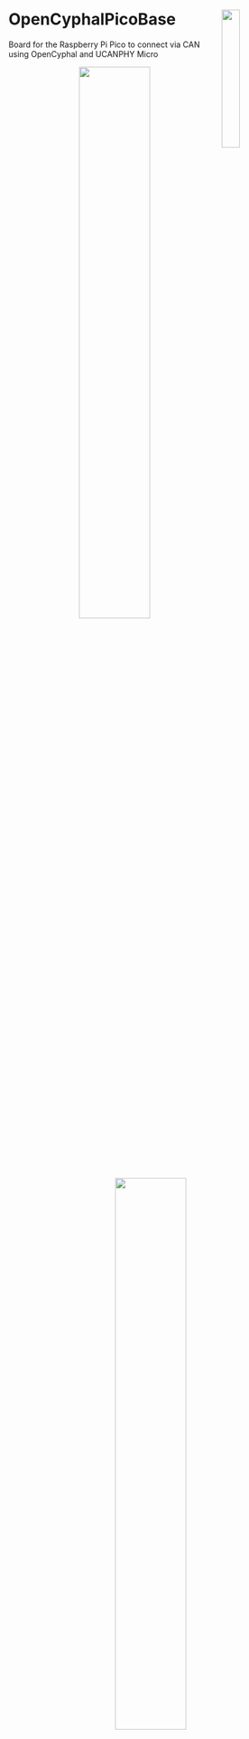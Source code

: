 <a href="https://opencyphal.org/"><img align="right" src="https://raw.githubusercontent.com/107-systems/.github/main/logo/opencyphal.svg" width="25%"></a>
OpenCyphalPicoBase
==================
Board for the Raspberry Pi Pico to connect via CAN using OpenCyphal and UCANPHY Micro

<p align="center">
  <img src="docs/images/OpenCyphalPicoBase_rendering.png" width="50%">
</p>

<p align="center">
  <img src="docs/images/OpenCyphalPicoBase_rendering_back.png" width="50%">
</p>

## Description

The OpenCyphalPicoBase provides the following functions:
* CAN connectivity to a OpenCyphal CAN bus using a Microchip MCP2515 CAN controller ([datasheet](https://ww1.microchip.com/downloads/en/DeviceDoc/MCP2515-Stand-Alone-CAN-Controller-with-SPI-20001801J.pdf))
* Onboard I2C EEPROM to store settings
* measurement of CAN bus voltage using GP26
* onboard temperature measurement using the internal temperature sensor of the Raspberry Pi Pico
* two status LEDs (D4 and D5)
* Raspberry Pi Pico directly mounted on bottom layer
* connectors to several external functions (see list below)

## Firmware
* [OpenCyphalPicoBase-firmware](https://github.com/107-systems/OpenCyphalPicoBase-firmware): This is the default firmware for this board. It enables all basic functions

## Pin Usage

### Raspberry Pi Pico (CN1)

| **Pin** | **Pin Name** | **Signal**    | **Description**                  |
|:-------:|:------------:|:-------------:|:--------------------------------:|
| 1       | GP0          | UART0_TX      | reserved for future use (GNSS)   |
| 2       | GP1          | UART0_RX      | reserved for future use (GNSS)   |
| 3       | GND          | GND           |                                  |
| 4       | GP2          |               |                                  |
| 5       | GP3          |               |                                  |
| 6       | GP4          | I2C0_SDA      | for eeprom and qwiic connector   |
| 7       | GP5          | I2C0_SCL      | for eeprom and qwiic connector   |
| 8       | GND          | GND           |                                  |
| 9       | GP6          | GPI0          | input 0                          |
| 10      | GP7          | GPI1          | input 1                          |
| 11      | GP8          | GPI2          | input 2                          |
| 12      | GP9          | GPI3          | input 3                          |
| 13      | GND          | GND           |                                  |
| 14      | GP10         | GPO0          | output 0                         |
| 15      | GP11         | GPO1          | output 1                         |
| 16      | GP12         | reserved      | Neopixel                         |
| 17      | GP13         | reserved      | radiation detector               |
| 18      | GND          | GND           |                                  |
| 19      | GP14         | SERVO0        | servo 0                          |
| 20      | GP15         | SERVO1        | servo 1                          |
| 21      | GP16         | SPI_MISO      | SPI for MCP2515                  |
| 22      | GP17         | MCP2515_CS    | SPI for MCP2515                  |
| 23      | GND          | GND           |                                  |
| 24      | GP18         | SPI_CLK       | SPI for MCP2515                  |
| 25      | GP19         | SPI_MOSI      | SPI for MCP2515                  |
| 26      | GP20         | MCP2515_INT   | interrupt for MCP2515            |
| 27      | GP21         | STATUS_LED2   | internal status LED 2            |
| 28      | GND          | GND           |                                  |
| 29      | GP22         | STATUS_LED3   | internal status LED 3            |
| 30      | RUN          | RESET         | Reset for Board                  |
| 31      | GP26         | INPUT_VOLTAGE | measure input voltage            |
| 32      | GP27         | ANALOG_INPUT0 | analog input                     |
| 33      | GND          | GND           |                                  |
| 34      | GP28         | ANALOG_INPUT1 | analog input                     |
| 35      | ADC_VREF     |               |                                  |
| 36      | 3V3 (OUT)    | 3V3-rail      | supply voltage for board         |
| 37      | 3V3_EN       |               |                                  |
| 38      | GND          | GND           |                                  |
| 39      | VSYS         |               |                                  |
| 40      | VBUS         | 5V-rail       | supply voltage for board         |

## Pinout

### I2C (CN2)

compatible to the Sparkfun qwiic standard (https://www.sparkfun.com/qwiic). JST SH 1mm 4-pin.

| pin number | signal        |
|:----------:|:-------------:|
| 1          | GND           |
| 2          | +3V3          |
| 3          | I2C_SDA       |
| 4          | I2C_SCL       |

### serial (CN3)

JST SH 1mm 4-pin.

| pin number | signal        |
|:----------:|:-------------:|
| 1          | GND           |
| 2          | +3V3          |
| 3          | SER_TX        |
| 4          | SER_RX        |

### CAN (CN4 and CN5)

UCANPHY Micro connector, according to the UCANPHY_Specification (https://forum.opencyphal.org/t/cyphal-can-physical-layer-specification-v1-0/1471). JST GH 1.25mm 4-pin.

| pin number | signal        |
|:----------:|:-------------:|
| 1          | +5V           |
| 2          | CANH          |
| 3          | CANL          |
| 4          | GND           |

### servo connector (CN7)

This is a regular 0.1-inch pin header.

Standard RC servos can be directly plugged into this connector

| pin number | signal        |
|:----------:|:-------------:|
| 1          | servo0        |
| 2          | servo1        |
| 3          | +5V           |
| 4          | +5V           |
| 5          | GND           |
| 6          | GND           |

### input/output connector (CN8)

This is a regular 0.1-inch pin header.

| pin number | signal        |
|:----------:|:-------------:|
| 1          | +5V           |
| 2          | GND           |
| 3          | ANALOG_INPUT1 |
| 4          | GND           |
| 5          | ANALOG_INPUT0 |
| 6          | GND           |
| 7          | INPUT0        |
| 8          | GND           |
| 9          | INPUT1        |
| 10         | GND           |
| 11         | INPUT2        |
| 12         | GND           |
| 13         | INPUT3        |
| 14         | GND           |
| 15         | OUTPUT0       |
| 16         | GND           |
| 17         | OUTPUT1       |
| 18         | GND           |
| 19         | +5V           |
| 20         | GND           |
| 21         | +3.3V         |
| 22         | GND           |
| 23         | RESERVED0     |
| 24         | GND           |
| 25         | NEOPIXEL      |
| 26         | GND           |

+5V can be fed over this connector to the servo connector (CN7) and the neopixel connector (CN12) if power supply over the CAN connector is not sufficicant.

### neopixel connector (CN12)

connector for Adafruit Neopixel RGB leds (https://learn.adafruit.com/adafruit-neopixel-uberguide/the-magic-of-neopixels). JST PH 2mm 3-pin.

| pin number | signal        |
|:----------:|:-------------:|
| 1          | neopixel      |
| 2          | +5V           |
| 3          | GND           |

## enclosure

There exists a 3D printable enclosure to encapsulate the PCB.

![OpenCyphalPicoBase enclosure](docs/images/OpenCyphalPicoBase_enclosure.png)

## PCB
### Top
<p align="center">
  <img src="docs/images/OpenCyphalPicoBase_top.png" width="50%">
</p>

### Bottom
<p align="center">
  <img src="docs/images/OpenCyphalPicoBase_bot.png" width="50%">
</p>
